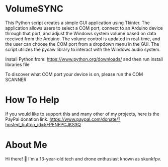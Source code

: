 # VolumeSYNC
This Python script creates a simple GUI application using Tkinter. The application allows users to select a COM port, connect to an Arduino device through that port, and adjust the Windows system volume based on data received from the Arduino. The volume control is updated in real-time, and the user can choose the COM port from a dropdown menu in the GUI. The script utilizes the pycaw library to interact with the Windows audio system.

Install Python from: https://www.python.org/downloads/ and then run install libraries file

To discover what COM port your device is on, please run the COM SCANNER

# How To Help
If you would like to support this and many other of my projects, here is the PayPal donation link.
https://www.paypal.com/donate/?hosted_button_id=5FPENFPCJKS3Q

# About Me
Hi there! 👋 I'm a 13-year-old tech and drone enthusiast known as skunkfpv.
